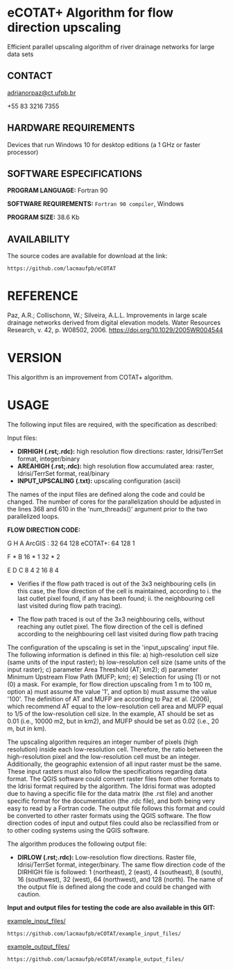 # eCOTAT+ Algorithm for flow direction upscaling
Efficient parallel upscaling algorithm of river drainage networks for large data sets

CONTACT
-------------

adrianorpaz@ct.ufpb.br
 
+55 83 3216 7355 

HARDWARE REQUIREMENTS
-------------
Devices that run Windows 10 for desktop editions (a 1 GHz or faster processor)

SOFTWARE ESPECIFICATIONS
-------------
**PROGRAM LANGUAGE:**	Fortran 90 

**SOFTWARE REQUIREMENTS:**	`Fortran 90 compiler`, Windows 

**PROGRAM SIZE:**	38.6 Kb
 
AVAILABILITY
-------------
The source codes are available for download at the link: 

	https://github.com/lacmaufpb/eCOTAT

REFERENCE
============

Paz, A.R.; Collischonn, W.; Silveira, A.L.L. Improvements in large scale drainage networks derived from digital elevation models. Water Resources Research, v. 42, p. W08502, 2006. https://doi.org/10.1029/2005WR004544

VERSION
============
This algorithm is an improvement from COTAT+ algorithm.

USAGE
============
The following input files are required, with the specification as described:

Input files: 
* **DIRHIGH (.rst;.rdc):**  high resolution flow directions: raster, Idrisi/TerrSet format, integer/binary
* **AREAHIGH (.rst;.rdc):** high resolution flow accumulated area: raster, Idrisi/TerrSet format, real/binary
* **INPUT_UPSCALING (.txt):** upscaling configuration (ascii)

The names of the input files are defined along the code and could be changed.
The number of cores for the parallelization should be adjusted in the lines 368 and 610
in the 'num_threads()' argument prior to the two parallelized loops.

**FLOW DIRECTION CODE:**

G  H  A          ArcGIS :  32 64 128    eCOTAT+:   64  128  1

F  *  B                    16  *  1                32   *   2

E  D  C                     8  4  2                16   8   4

* Verifies if the flow path traced is out of the 3x3 neighbouring cells (in this case, the flow direction of the cell is maintained, according to i. the last outlet pixel found, if any has been found; ii. the neighbouring cell last visited during flow path tracing).

* The flow path traced is out of the 3x3 neighbouring cells, without reaching any outlet pixel. The flow direction of the cell is defined according to the neighbouring cell last visited during flow path tracing

The configuration of the upscaling is set in the 'input_upscaling' input file. 
The following information is defined in this file: a) high-resolution cell size (same units of the input raster); b) low-resolution cell size (same units of the input raster); c) parameter Area Threshold (AT; km2); d) parameter Minimum Upstream Flow Path (MUFP; km); e) Selection for using (1) or not (0) a mask.
For example, for flow direction upscaling from 1 m to 100 m, option a) must assume the value '1', and option b) must assume the value '100'. The definition of AT and MUFP are according to Paz et al. (2006), which recommend AT equal to the low-resolution cell area and MUFP equal to 1/5 of the low-resolution cell size. In the example, AT should be set as 0.01 (i.e., 10000 m2, but in km2), and MUFP should be set as 0.02 (i.e., 20 m, but in km).

The upscaling algorithm requires an integer number of pixels (high resolution) inside each low-resolution cell. Therefore, the ratio between the high-resolution pixel and the low-resolution cell must be an integer. Additionally, the geographic extension of all input raster must be the same. These input rasters must also follow the specifications regarding data format. The QGIS software could convert raster files from other formats to the Idrisi format required by the algorithm. The Idrisi format was adopted due to having a specific file for the data matrix (the .rst file) and another specific format for the documentation (the .rdc file), and both being very easy to read by a Fortran code. The output file follows this format and could be converted to other raster formats using the QGIS software.
The flow direction codes of input and output files could also be reclassified from or to other coding systems using the QGIS software.

The algorithm produces the following output file:
* **DIRLOW (.rst;.rdc):** Low-resolution flow directions. Raster file, Idrisi/TerrSet format, integer/binary. The same flow direction code of the DIRHIGH file is followed: 1 (northeast), 2 (east), 4 (southeast), 8 (south), 16 (southwest), 32 (west), 64 (northwest), and 128 (north).
The name of the output file is defined along the code and could be changed with caution.

**Input and output files for testing the code are also available in this GIT:**

[example_input_files/](example_input_files)

	https://github.com/lacmaufpb/eCOTAT/example_input_files/

[example_output_files/](example_output_files)

	https://github.com/lacmaufpb/eCOTAT/example_output_files/


